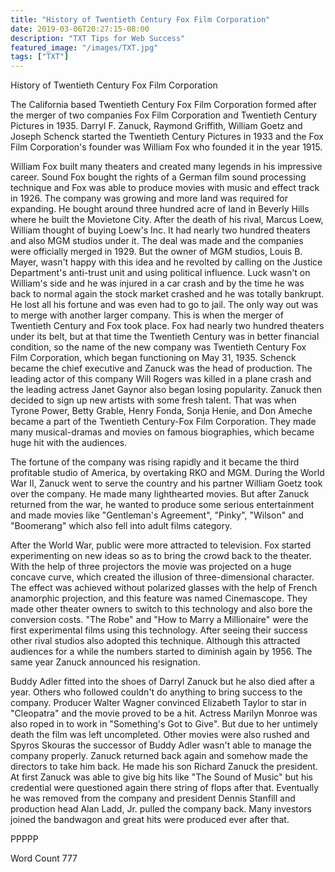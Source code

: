 ```yaml
---
title: "History of Twentieth Century Fox Film Corporation"
date: 2019-03-06T20:27:15-08:00
description: "TXT Tips for Web Success"
featured_image: "/images/TXT.jpg"
tags: ["TXT"]
---
```


History of Twentieth Century Fox Film Corporation

The California based Twentieth Century Fox Film Corporation formed after the merger of two companies Fox Film Corporation and Twentieth Century Pictures in 1935. Darryl F. Zanuck, Raymond Griffith, William Goetz and Joseph Schenck started the Twentieth Century Pictures in 1933 and the Fox Film Corporation's founder was William Fox who founded it in the year 1915. 

William Fox built many theaters and created many legends in his impressive career. Sound Fox bought the rights of a German film sound processing technique and Fox was able to produce movies with music and effect track in 1926. The company was growing and more land was required for expanding. He bought around three hundred acre of land in Beverly Hills where he built the Movietone City.  After the death of his rival, Marcus Loew, William thought of buying Loew's Inc. It had nearly two hundred theaters and also MGM studios under it. The deal was made and the companies were officially merged in 1929. But the owner of MGM studios, Louis B. Mayer, wasn't happy with this idea and he revolted by calling on the Justice Department's anti-trust unit and using political influence. Luck wasn't on William's side and he was injured in a car crash and by the time he was back to normal again the stock market crashed and he was totally bankrupt. He lost all his fortune and was even had to go to jail. The only way out was to merge with another larger company. This is when the merger of Twentieth Century and Fox took place. Fox had nearly two hundred theaters under its belt, but at that time the Twentieth Century was in better financial condition, so the name of the new company was Twentieth Century Fox Film Corporation, which began functioning on May 31, 1935. Schenck became the chief executive and Zanuck was the head of production. The leading actor of this company Will Rogers was killed in a plane crash and the leading actress Janet Gaynor also began losing popularity. Zanuck then decided to sign up new artists with some fresh talent. That was when Tyrone Power, Betty Grable, Henry Fonda, Sonja Henie, and Don Ameche became a part of the Twentieth Century-Fox Film Corporation. They made many musical-dramas and movies on famous biographies, which became huge hit with the audiences.

The fortune of the company was rising rapidly and it became the third profitable studio of America, by overtaking RKO and MGM. During the World War II, Zanuck went to serve the country and his partner William Goetz took over the company. He made many lighthearted movies. But after Zanuck returned from the war, he wanted to produce some serious entertainment and made movies like "Gentleman's Agreement", "Pinky", "Wilson" and "Boomerang" which also fell into adult films category. 

After the World War, public were more attracted to television. Fox started experimenting on new ideas so as to bring the crowd back to the theater. With the help of three projectors the movie was projected on a huge concave curve, which created the illusion of three-dimensional character. The effect was achieved without polarized glasses with the help of French anamorphic projection, and this feature was named Cinemascope.  They made other theater owners to switch to this technology and also bore the conversion costs. "The Robe" and "How to Marry a Millionaire" were the first experimental films using this technology. After seeing their success other rival studios also adopted this technique. Although this attracted audiences for a while the numbers started to diminish again by 1956. The same year Zanuck announced his resignation. 

Buddy Adler fitted into the shoes of Darryl Zanuck but he also died after a year. Others who followed couldn't do anything to bring success to the company. Producer Walter Wagner convinced Elizabeth Taylor to star in "Cleopatra" and the movie proved to be a hit. Actress Marilyn Monroe was also roped in to work in "Something's Got to Give". But due to her untimely death the film was left uncompleted.  Other movies were also rushed and Spyros Skouras the successor of Buddy Adler wasn't able to manage the company properly. Zanuck returned back again and somehow made the directors to take him back. He made his son Richard Zanuck the president. At first Zanuck was able to give big hits like "The Sound of Music" but his credential were questioned again there string of flops after that. Eventually he was removed from the company and president Dennis Stanfill and production head Alan Ladd, Jr. pulled the company back. Many investors joined the bandwagon and great hits were produced ever after that.

PPPPP

Word Count 777

 
    

  

